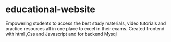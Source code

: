 # educational-website
Empowering students to access the best study materials, video tutorials and practice resources all in one place to excel in their exams. Created frontend with html ,Css and Javascript and for backend Mysql
